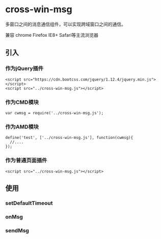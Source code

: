 # cross-win-msg
多窗口之间的消息通信组件，可以实现跨域窗口之间的通信。

兼容 chrome Firefox IE8+ Safari等主流浏览器

## 引入

### 作为jQuery插件
    <script src="https://cdn.bootcss.com/jquery/1.12.4/jquery.min.js"></script>
    <script src="../cross-win-msg.js"></script>

### 作为CMD模块
    var cwmsg = require('../cross-win-msg.js');

### 作为AMD模块
    define('test', ['../cross-win-msg.js'], function(cwmsg){
      //....
    });

### 作为普通页面插件
    <script src="../cross-win-msg.js"></script>


## 使用

### setDefaultTimeout
### onMsg
### sendMsg
